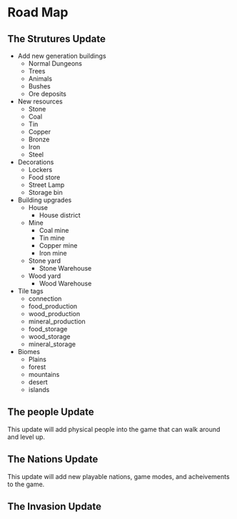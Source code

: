 # Road Map

## The Strutures Update

* Add new generation buildings
    * Normal Dungeons
    * Trees
    * Animals
    * Bushes
    * Ore deposits
* New resources
    * Stone
    * Coal
    * Tin
    * Copper
    * Bronze
    * Iron
    * Steel
* Decorations
    * Lockers
    * Food store
    * Street Lamp
    * Storage bin
* Building upgrades
    * House
        * House district
    * Mine
        * Coal mine
        * Tin mine
        * Copper mine
        * Iron mine
    * Stone yard
        * Stone Warehouse
    * Wood yard
        *  Wood Warehouse
* Tile tags
    * connection
    * food_production
    * wood_production
    * mineral_production
    * food_storage
    * wood_storage
    * mineral_storage
* Biomes
    * Plains
    * forest
    * mountains
    * desert
    * islands

## The people Update

This update will add physical people into the game that can walk around and level up.

## The Nations Update

This update will add new playable nations, game modes, and acheivements to the game.

## The Invasion Update
